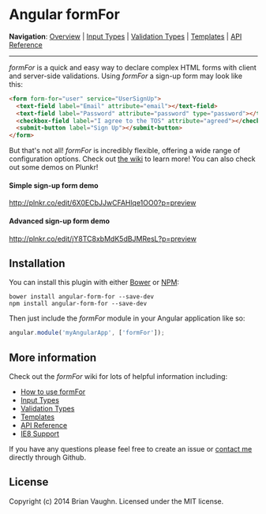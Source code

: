 # Angular formFor

**Navigation**:
[Overview](https://github.com/bvaughn/angular-form-for/wiki/) |
[Input Types](https://github.com/bvaughn/angular-form-for/wiki/Input-Types) |
[Validation Types](https://github.com/bvaughn/angular-form-for/wiki/Validation-Types) |
[Templates](https://github.com/bvaughn/angular-form-for/wiki/Template-Overrides) |
[API Reference](https://github.com/bvaughn/angular-form-for/wiki/API-Reference)

---

*formFor* is a quick and easy way to declare complex HTML forms with client and server-side validations. Using *formFor* a sign-up form may look like this:

```html
<form form-for="user" service="UserSignUp">
  <text-field label="Email" attribute="email"></text-field>
  <text-field label="Password" attribute="password" type="password"></text-field>
  <checkbox-field label="I agree to the TOS" attribute="agreed"></checkbox-field>
  <submit-button label="Sign Up"></submit-button>
</form>
```

But that's not all! *formFor* is incredibly flexible, offering a wide range of configuration options. Check out [the wiki](https://github.com/bvaughn/angular-form-for/wiki/) to learn more! You can also check out some demos on Plunkr!

#### Simple sign-up form demo

http://plnkr.co/edit/6X0ECbJJwCFAHlqe1OO0?p=preview

#### Advanced sign-up form demo

http://plnkr.co/edit/jY8TC8xbMdK5dBJMResL?p=preview

## Installation

You can install this plugin with either [Bower](http://bower.io/) or [NPM](https://www.npmjs.org/):

```shell
bower install angular-form-for --save-dev
npm install angular-form-for --save-dev
```

Then just include the *formFor* module in your Angular application like so:

```js
angular.module('myAngularApp', ['formFor']);
```

## More information

Check out the *formFor* wiki for lots of helpful information including:

* [How to use formFor](https://github.com/bvaughn/angular-form-for/wiki/)
* [Input Types](https://github.com/bvaughn/angular-form-for/wiki/Input-Types)
* [Validation Types](https://github.com/bvaughn/angular-form-for/wiki/Validation-Types)
* [Templates](https://github.com/bvaughn/angular-form-for/wiki/Template-Overrides)
* [API Reference](https://github.com/bvaughn/angular-form-for/wiki/API-Reference)
* [IE8 Support](https://github.com/bvaughn/angular-form-for/wiki/IE8-Support)

If you have any questions please feel free to create an issue or [contact me](https://github.com/bvaughn/) directly through Github.

## License

Copyright (c) 2014 Brian Vaughn. Licensed under the MIT license.
